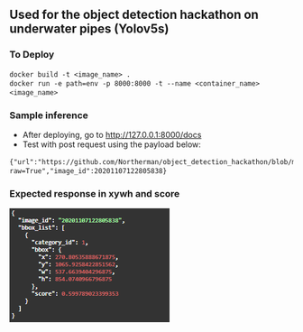 ## Used for the object detection hackathon on underwater pipes (Yolov5s)


### To Deploy
```
docker build -t <image_name> .
docker run -e path=env -p 8000:8000 -t --name <container_name> <image_name>
```

### Sample inference
- After deploying, go to http://127.0.0.1:8000/docs
- Test with post request using the payload below:

```
{"url":"https://github.com/Northerman/object_detection_hackathon/blob/main/20201107122805838.png?raw=True","image_id":20201107122805838}
```

### Expected response in xywh and score
![alt text](https://github.com/Northerman/object_detection_hackathon/blob/main/expected_response.png?raw=true)


